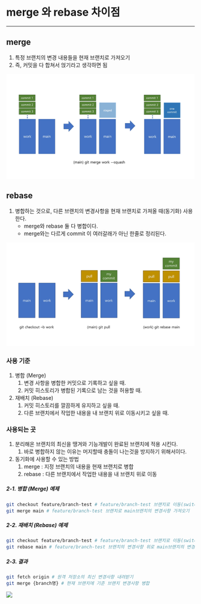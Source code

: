 # merge 와 rebase 차이점 

---

>

## merge

1. 특정 브랜치의 변경 내용들을 현재 브랜치로 가져오기 
2. 즉, 커밋을 다 합쳐서 얹기라고 생각하면 됨 

<img src="./images/merge진행구조.png" width="600">

## rebase

1. 병합하는 것으로, 다른 브랜치의 변경사항을 현재 브랜치로 가져올 때(동기화) 사용한다. 
   - merge와 rebase 둘 다 병합이다. 
   - merge와는 다르게 commit 이 여러갈래가 아닌 한줄로 정리된다. 

<img src="./images/rebase진행구조.png" width="600">

### 사용 기준 

1. 병합 (Merge)
   1. 변경 사항을 병합한 커밋으로 기록하고 싶을 때.
   2. 커밋 히스토리가 병합된 기록으로 남는 것을 허용할 때.
2. 재배치 (Rebase)
   1. 커밋 히스토리를 깔끔하게 유지하고 싶을 때.
   2. 다른 브랜치에서 작업한 내용을 내 브랜치 위로 이동시키고 싶을 때.

### 사용되는 곳 

1. 분리해온 브랜치의 최신을 땡겨와 기능개발이 완료된 브랜치에 적용 시킨다. 
   1. 바로 병합하지 않는 이유는 머지할때 충돌이 나는것을 방지하기 위해서이다. 
2. 동기화에 사용할 수 있는 방법
   1. merge : 지정 브랜치의 내용을 현재 브랜치로 병합 
   2. rebase : 다른 브랜치에서 작업한 내용을 내 브랜치 위로 이동

##### 2-1. 병합 (Merge) 예제

```bash
git checkout feature/branch-test # feature/branch-test 브랜치로 이동(switch)
git merge main # feature/branch-test 브랜치로 main브랜치의 변경사항 가져오기 
```

##### 2-2. 재배치 (Rebase) 예제

```bash
git checkout feature/branch-test # feature/branch-test 브랜치로 이동(switch)
git rebase main # feature/branch-test 브랜치의 변경사항 위로 main브랜치의 변경사항 올리기 ( 가져오기 ) 
```

##### 2-3. 결과

```bash
git fetch origin # 원격 저장소의 최신 변경사항 내려받기 
git merge {branch명} # 현재 브랜치에 기준 브랜치 변경사항 병합
```

<img src="../../../merge_request0.png" width="700">